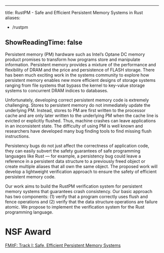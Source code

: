 
---
title: RustPM - Safe and Efficient Persistent Memory Systems in Rust
aliases:
- /rustpm

ShowReadingTime: false
--- 


Persistent memory (PM) hardware such as Intel’s Optane DC memory product
promises to transform how programs store and manipulate information. Persistent
memory provides a mixture of the performance and flexibility of DRAM and the
price and persistence of FLASH storage. There has been much exciting work in
the systems community to explore how persistent memory enables new more
efficient designs of storage systems ranging from file systems that bypass the
kernel to key-value storage systems to concurrent DRAM indices to databases.

Unfortunately, developing correct persistent memory code is extremely
challenging. Stores to persistent memory do not immediately update the
underlying PM. Instead, stores to PM are first written to the processor cache
and are only later written to the underlying PM when the cache line is evicted
or explicitly flushed.  Thus, machine crashes can leave applications in an
inconsistent state. The difficulty of using PM is well known and researchers
have developed many bug finding tools to find missing flush instructions.

Persistency bugs do not just affect the correctness of application code, they
can easily subvert the safety guarantees of safe programming languages like
Rust — for example, a persistency bug could leave a reference in a persistent
data structure to a previously freed object or create multiple aliases that all
own the same object. The proposed work will develop a lightweight verification
approach to ensure the safety of efficient persistent memory code.  

Our work aims to build the RustPM verification system for persistent memory
systems that guarantees crash consistency. Our basic approach has two
components: (1) verify that a program correctly uses flush and fence operations
and (2) verify that the data structure operations are failure atomic. We
propose to implement the verification system for the Rust programming language.


# NSF Award

[FMitF: Track I: Safe, Efficient Persistent Memory Systems](https://www.nsf.gov/awardsearch/showAward?AWD_ID=2220410)




